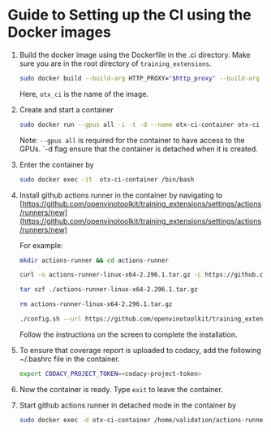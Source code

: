 # Guide to Setting up the CI using the Docker images

1. Build the docker image using the Dockerfile in the .ci directory.
   Make sure you are in the root directory of `training_extensions`.

   ```bash
   sudo docker build --build-arg HTTP_PROXY="$http_proxy" --build-arg HTTPS_PROXY="$https_proxy" --build-arg NO_PROXY="$no_proxy" . -t otx-ci -f .ci/Dockerfile
   ```

   Here, `otx_ci` is the name of the image.

1. Create and start a container

   ```bash
   sudo docker run --gpus all -i -t -d --name otx-ci-container otx-ci
   ```

   Note: `--gpus all` is required for the container to have access to the GPUs.
   `-d flag ensure that the container is detached when it is created.

1. Enter the container by

   ```bash
   sudo docker exec -it  otx-ci-container /bin/bash
   ```

1. Install github actions runner in the container by navigating to [https://github.com/openvinotoolkit/training_extensions/settings/actions/runners/new](https://github.com/openvinotoolkit/training_extensions/settings/actions/runners/new)

   For example:

   ```bash
   mkdir actions-runner && cd actions-runner

   curl -o actions-runner-linux-x64-2.296.1.tar.gz -L https://github.com/actions/runner/releases/download/v2.296.1/actions-runner-linux-x64-2.296.1.tar.gz

   tar xzf ./actions-runner-linux-x64-2.296.1.tar.gz

   rm actions-runner-linux-x64-2.296.1.tar.gz

   ./config.sh --url https://github.com/openvinotoolkit/training_extensions --token <enter-your-token-here>
   ```

   Follow the instructions on the screen to complete the installation.

1. To ensure that coverage report is uploaded to codacy, add the following ~/.bashrc file in the container.

   ```bash
   export CODACY_PROJECT_TOKEN=<codacy-project-token>
   ```

1. Now the container is ready. Type `exit` to leave the container.

1. Start github actions runner in detached mode in the container by

   ```bash
   sudo docker exec -d otx-ci-container /home/validation/actions-runner/run.sh
   ```
